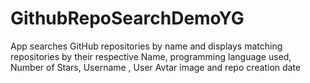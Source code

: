 # GithubRepoSearchDemoYG

App searches GitHub repositories by name and displays matching repositories by their respective Name, programming language used, Number of Stars, Username , User Avtar image and repo creation date
